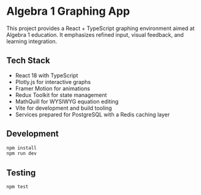 # Algebra 1 Graphing App

This project provides a React + TypeScript graphing environment aimed at Algebra 1 education. It emphasizes refined input, visual feedback, and learning integration.

## Tech Stack
- React 18 with TypeScript
- Plotly.js for interactive graphs
- Framer Motion for animations
- Redux Toolkit for state management
- MathQuill for WYSIWYG equation editing
- Vite for development and build tooling
- Services prepared for PostgreSQL with a Redis caching layer

## Development
```bash
npm install
npm run dev
```

## Testing
```bash
npm test
```
